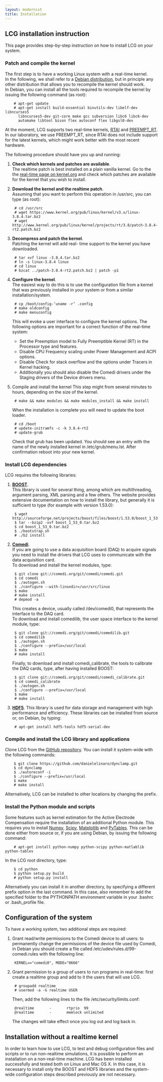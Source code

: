 ```yaml
---
layout: modernist
title: Installation
---
```


## LCG installation instruction
This page provides step-by-step instruction on how to install LCG on your system.

### Patch and compile the kernel
The first step is to have a working Linux system with a real-time kernel.  
In the following, we shall refer to a [Debian distribution](http://www.debian.org),
but in principle any other distribution that allows you to recompile the kernel
should work.  
In Debian, you can install all the tools required to recompile the kernel by issuing the
following command (as root):  

        # apt-get update  
        # apt-get install build-essential binutils-dev libelf-dev libncurses5
          libncurses5-dev git-core make gcc subversion libc6 libc6-dev
          automake libtool bison flex autoconf flex libgsl0-dev

At the moment, LCG supports two real-time kernels, [RTAI](https://www.rtai.org/) and
[PREEMPT_RT](https://rt.wiki.kernel.org/index.php/Main_Page). In our laboratory, we use
PREEMPT_RT, since RTAI does not include support for the latest kernels, which might work
better with the most recent hardware.

The following procedure should have you up and running:

1. **Check which kernels and patches are available**.  
   The realtime patch is best installed on a plain vanilla kernel.
   Go to the the [real-time page on kernel.org](https://www.kernel.org/pub/linux/kernel/projects/rt/)
   and check which patches are available for the kernel that you wish to install.

2. **Download the kernel and the realtime patch**.  
   Assuming that you want to perform this operation in /usr/src, you can type (as root):

        # cd /usr/src
        # wget https://www.kernel.org/pub/linux/kernel/v3.x/linux-3.8.4.tar.bz2
        # wget http://www.kernel.org/pub/linux/kernel/projects/rt/3.8/patch-3.8.4-rt2.patch.bz2

3. **Decompress and patch the kernel**.  
   Patching the kernel will add real- time support to the kernel you have downloaded.

        # tar xvf linux -3.8.4.tar.bz2
        # ln -s linux-3.8.4 linux
        # cd linux
        # bzcat ../patch-3.8.4-rt2.patch.bz2 | patch -p1

4. **Configure the kernel**.  
   The easiest way to do this is to use the configuration file from a kernel that was
   previously installed in your system or from a similar installation/system.

        # cp /boot/config-‘uname -r‘ .config
        # make oldconfig
        # make menuconfig

   This will evoke a user interface to configure the kernel options.
   The following options are important for a correct function of the real-time system:
      + Set the Preemption model to Fully Preemptible Kernel (RT) in the Processor type and features.
      + Disable CPU Frequency scaling under Power Management and ACPI options.
      + Disable Check for stack overflow and the options under Tracers in Kernel hacking.
      + Additionally you should also disable the Comedi drivers under the Staging drivers of the Device drivers menu.

5. Compile and install the kernel This step might from several minutes to hours, depending on the size of the kernel.

        # make && make modules && make modules_install && make install

   When the installation is complete you will need to update the boot loader.

        # cd /boot
        # update-initramfs -c -k 3.8.4-rt2
        # update-grub

   Check that grub has been updated. You should see an entry with the name of the newly installed kernel in /etc/grub/menu.lst.
   After confirmation reboot into your new kernel.

### Install LCG dependencies

LCG requires the following libraries:

1. [**BOOST**](http://www.boost.org/).  
   This library is used for several thing, among which
   are multithreading, argument parsing, XML parsing and a few others. The website provides extensive
   documentation on how to install the library, but generally it is sufficient to type (for example
   with version 1.53.0):

        $ wget http://sourceforge.net/projects/boost/files/boost/1.53.0/boost_1_53_0.tar.bz2
        $ tar --bzip2 -xvf boost_1_53_0.tar.bz2
        $ cd boost_1_53_0.tar.bz2
        $ ./bootstrap.sh
        # ./b2 install

2. [**Comedi**](http://www.comedi.org).  
   If you are going to use a data acquisition board (DAQ) to acquire signals you need to install the drivers
   that LCG uses to communicate with the data acquisition card.  
   To download and install the kernel modules, type:

        $ git clone git://comedi.org/git/comedi/comedi.git
        $ cd comedi
        $ ./autogen.sh
        $ ./configure --with-linuxdir=/usr/src/linux
        $ make
        # make install
        # depmod -a

   This creates a device, usually called /dev/comedi0, that represents the interface to the DAQ card.  
   To download and install comedilib, the user space interface to the kernel module, type:

        $ git clone git://comedi.org/git/comedi/comedilib.git
        $ cd comedilib
        $ ./autogen.sh
        $ ./configure --prefix=/usr/local
        $ make
        # make install

   Finally, to download and install comedi_calibrate, the tools to calibrate the DAQ cards, type,
   after having installed BOOST:

        $ git clone git://comedi.org/git/comedi/comedi_calibrate.git
        $ cd comedi_calibrate
        $ ./autogen.sh
        $ ./configure --prefix=/usr/local
        $ make
        # make install

3. [**HDF5**](http://www.hdfgroup.org/HDF5/).
   This library is used for data storage and management with high performance and efficiency. These libraries can be installed
   from source or, on Debian, by typing:

        # apt-get install hdf5-tools hdf5-serial-dev

### Compile and install the LCG library and applications

Clone LCG from the [GitHub repository](https://github.com/danielelinaro/dynclamp). You can install it system-wide with the following
commands:

        $ git clone https://github.com/danielelinaro/dynclamp.git
        $ cd dynclamp
        $ ./autoreconf -i
        $ ./configure --prefix=/usr/local
        $ make
        # make install

Alternatively, LCG can be installed to other locations by changing the prefix.

### Install the Python module and scripts

Some features such as kernel estimation for the Active Electrode Compensation require the installation
of an additional Python module. This requires you to install [Numpy](http://www.numpy.org/), [Scipy](http://www.scipy.org/),
[Matplotlib](http://matplotlib.org/) and [PyTables](http://www.pytables.org). This can
be done either from source or, if you are using Debian, by issuing the following command:

        # apt-get install python-numpy python-scipy python-matlablib python-tables

In the LCG root directory, type:

        $ cd python
        $ python setup.py build
        # python setup.py install

Alternatively you can install it in another directory, by specifying a different prefix option in the last command.
In this case, also remember to add the specified folder to the PYTHONPATH environment variable in your .bashrc or .bash_profile file.

## Configuration of the system

To have a working system, two additional steps are required:

1. Grant read/write permissions to the Comedi device to all users: to permanently change the permissions of the device file used by
Comedi, in Debian you should create a file called /etc/udev/rules.d/99-comedi.rules with the following line:

        KERNEL=="comedi0", MODE="0666"

2. Grant permission to a group of users to run programs in real-time: first create a realtime group and add to it the users that will use LCG.

        # groupadd realtime
        # usermod -a -G realtime USER

   Then, add the following lines to the file /etc/security/limits.conf:

        @realtime       -       rtprio  99
        @realtime       -       memlock unlimited

   The changes will take effect once you log out and log back in.

## Installation without a realtime kernel

In order to learn how to use LCG, to test and debug configuration files and scripts or to run non-realtime simulations, it is possible
to perform an installation on a non-real-time machine. LCG has been installed successfully and tested both on Linux and Mac OS X.
In this case, it is necessary to install only the BOOST and HDF5 libraries and the system-wide configuration steps described previously
are not necessary.

